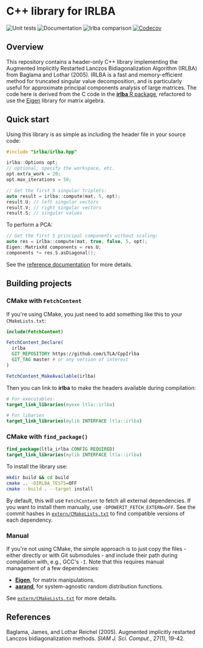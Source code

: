 # C++ library for IRLBA

![Unit tests](https://github.com/LTLA/CppIrlba/actions/workflows/run-tests.yaml/badge.svg)
![Documentation](https://github.com/LTLA/CppIrlba/actions/workflows/doxygenate.yaml/badge.svg)
![Irlba comparison](https://github.com/LTLA/CppIrlba/actions/workflows/compare-irlba.yaml/badge.svg)
[![Codecov](https://codecov.io/gh/LTLA/CppIrlba/branch/master/graph/badge.svg?token=E2AFGW2XDB)](https://codecov.io/gh/LTLA/CppIrlba)

## Overview

This repository contains a header-only C++ library implementing the Augmented Implicitly Restarted Lanczos Bidiagonalization Algorithm (IRLBA) from Baglama and Lothar (2005).
IRLBA is a fast and memory-efficient method for truncated singular value decomposition, and is particularly useful for approximate principal components analysis of large matrices.
The code here is derived from the C code in the [**irlba** R package](https://github.com/bwlewis/irlba), refactored to use the [Eigen](http://eigen.tuxfamily.org/) library for matrix algebra.

## Quick start

Using this library is as simple as including the header file in your source code:

```cpp
#include "irlba/irlba.hpp"

irlba::Options opt;
// optional; specify the workspace, etc.
opt.extra_work = 20;
opt.max_iterations = 50;

// Get the first 5 singular triplets:
auto result = irlba::compute(mat, 5, opt);
result.U; // left singular vectors
result.V; // right singular vectors
result.S; // singular values
```

To perform a PCA:

```cpp
// Get the first 5 principal components without scaling:
auto res = irlba::compute(mat, true, false, 5, opt);
Eigen::MatrixXd components = res.U;
components *= res.S.asDiagonal();
```

See the [reference documentation](https://ltla.github.io/CppIrlba) for more details.

## Building projects

### CMake with `FetchContent`

If you're using CMake, you just need to add something like this to your `CMakeLists.txt`:

```cmake
include(FetchContent)

FetchContent_Declare(
  irlba 
  GIT_REPOSITORY https://github.com/LTLA/CppIrlba
  GIT_TAG master # or any version of interest
)

FetchContent_MakeAvailable(irlba)
```

Then you can link to **irlba** to make the headers available during compilation:

```cmake
# For executables:
target_link_libraries(myexe ltla::irlba)

# For libaries
target_link_libraries(mylib INTERFACE ltla::irlba)
```

### CMake with `find_package()`

```cmake
find_package(ltla_irlba CONFIG REQUIRED)
target_link_libraries(mylib INTERFACE ltla::irlba)
```

To install the library use:

```sh
mkdir build && cd build
cmake .. -DIRLBA_TESTS=OFF
cmake --build . --target install
```

By default, this will use `FetchContent` to fetch all external dependencies.
If you want to install them manually, use `-DPOWERIT_FETCH_EXTERN=OFF`.
See the commit hashes in [`extern/CMakeLists.txt`](extern/CMakeLists.txt) to find compatible versions of each dependency.

### Manual

If you're not using CMake, the simple approach is to just copy the files - either directly or with Git submodules - and include their path during compilation with, e.g., GCC's `-I`.
Note that this requires manual management of a few dependencies:

- [**Eigen**](https://gitlab.com/libeigen/eigen), for matrix manipulations.
- [**aarand**](https://github.com/LTLA/aarand), for system-agnostic random distribution functions.

See [`extern/CMakeLists.txt`](extern/CMakeLists.txt) for more details.

## References

Baglama, James, and Lothar Reichel (2005).
Augmented implicitly restarted Lanczos bidiagonalization methods.
_SIAM J. Sci. Comput._, 27(1), 19-42.

